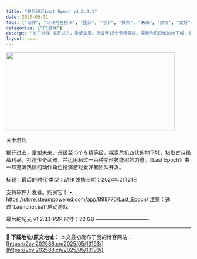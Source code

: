 ```yaml
---
title: "最后纪元Last Epoch v1.2.3.1"
date: 2025-05-11
tags: ["动作", "动作角色扮演", "团队", "地下", "探索", "未来", "热情", "爱好", "角色", "角色扮演"]
categories: ["PC游戏"]
excerpt: "关于游戏 揭开过去，重塑未来。升级至15个专精等级，探索危机四伏的地下城，猎取史诗级战利品，打造传奇武器，并运用超过一百种变形技能树的力量。《Last Epoch》由一群充满热情的动作角色扮演游戏爱好者团队开发。 标题：最后的时代 类型：动作 发售日期：2024年2月21日 支持软件开发者。购买它！&hellip;"
layout: post
---
```


<img class="aligncenter size-full wp-image-13174" src="https://2cy.202588.cn/wp-content/uploads/2025/05/202505101729224.webp" alt="" width="460" height="215" />

关于游戏

揭开过去，重塑未来。升级至15个专精等级，探索危机四伏的地下城，猎取史诗级战利品，打造传奇武器，并运用超过一百种变形技能树的力量。《Last Epoch》由一群充满热情的动作角色扮演游戏爱好者团队开发。

标题：最后的时代
类型：动作
发售日期：2024年2月21日

支持软件开发者。购买它！
• https://store.steampowered.com/app/899770/Last_Epoch/
注意：通过“Launcher.bat”启动游戏

最后的纪元 v1.2.3.1-P2P
尺寸：22 GB
——————————-

---
📖 **下载地址/原文地址：** 本文最初发布于我的博客网站：[https://2cy.202588.cn/2025/05/13193/](https://2cy.202588.cn/2025/05/13193/)
